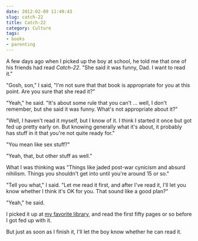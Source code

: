 ```yaml
---
date: 2012-02-09 11:49:43
slug: catch-22
title: Catch-22
category: Culture
tags:
- books
- parenting
---
```


A few days ago when I picked up the boy at school, he told me that one of his friends had read _Catch-22_. "She said it was funny, Dad. I want to read it."




"Gosh, son," I said, "I'm not sure that that book is appropriate for you at this point. Are you sure that she read it?"

"Yeah," he said. "It's about some rule that you can't ... well, I don't remember, but she said it was funny. What's not appropriate about it?"

"Well, I haven't read it myself, but I know of it. I think I started it once but got fed up pretty early on. But knowing generally what it's about, it probably has stuff in it that you're not quite ready for."

"You mean like sex stuff?"

"Yeah, that, but other stuff as well."

What I was thinking was "Things like jaded post-war cynicism and absurd nihilism. Things you shouldn't get into until you're around 15 or so."

"Tell you what," I said. "Let me read it first, and after I've read it, I'll let you know whether I think it's OK for you. That sound like a good plan?"

"Yeah," he said.

I picked it up at [my favorite library](https://www.wellesleyfreelibrary.org/home/index.html), and read the first fifty pages or so before I got fed up with it.

But just as soon as I finish it, I'll let the boy know whether he can read it.

